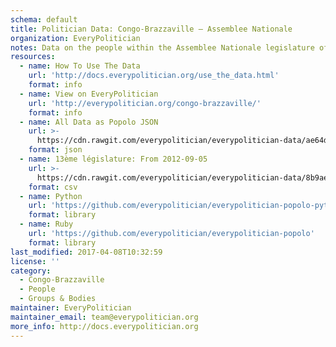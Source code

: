 ```yaml
---
schema: default
title: Politician Data: Congo-Brazzaville — Assemblee Nationale
organization: EveryPolitician
notes: Data on the people within the Assemblee Nationale legislature of Congo-Brazzaville.
resources:
  - name: How To Use The Data
    url: 'http://docs.everypolitician.org/use_the_data.html'
    format: info
  - name: View on EveryPolitician
    url: 'http://everypolitician.org/congo-brazzaville/'
    format: info
  - name: All Data as Popolo JSON
    url: >-
      https://cdn.rawgit.com/everypolitician/everypolitician-data/ae64d653cbb977178ebc4193d36ff94e713116ff/data/Congo-Brazzaville/Assembly/ep-popolo-v1.0.json
    format: json
  - name: 13ème législature: From 2012-09-05
    url: >-
      https://cdn.rawgit.com/everypolitician/everypolitician-data/8b9ae9fc92b221a030dd5959c450be73ebde0ce3/data/Congo-Brazzaville/Assembly/term-13.csv
    format: csv
  - name: Python
    url: 'https://github.com/everypolitician/everypolitician-popolo-python'
    format: library
  - name: Ruby
    url: 'https://github.com/everypolitician/everypolitician-popolo'
    format: library
last_modified: 2017-04-08T10:32:59
license: ''
category:
  - Congo-Brazzaville
  - People
  - Groups & Bodies
maintainer: EveryPolitician
maintainer_email: team@everypolitician.org
more_info: http://docs.everypolitician.org
---
```

